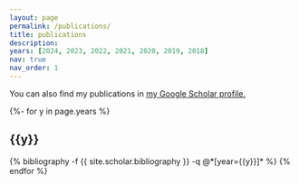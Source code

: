 ```yaml
---
layout: page
permalink: /publications/
title: publications
description: 
years: [2024, 2023, 2022, 2021, 2020, 2019, 2018]
nav: true
nav_order: 1
---
```


You can also find my publications in <a href="https://scholar.google.com/citations?user=8VGz9BIAAAAJ&hl=en">my Google Scholar profile.</a>

<!-- _pages/publications.md -->
<div class="publications">

{%- for y in page.years %}
  <h2 class="pubyear">{{y}}</h2>
  {% bibliography -f {{ site.scholar.bibliography }} -q @*[year={{y}}]* %}
{% endfor %}


</div>
